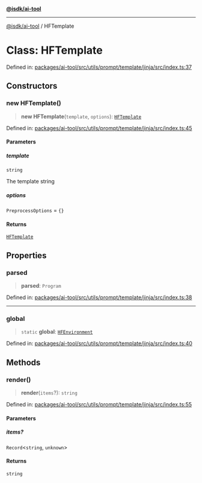 [**@isdk/ai-tool**](../README.md)

***

[@isdk/ai-tool](../globals.md) / HFTemplate

# Class: HFTemplate

Defined in: [packages/ai-tool/src/utils/prompt/template/jinja/src/index.ts:37](https://github.com/isdk/ai-tool.js/blob/83a1524a1644365964efc043a7a7991d8fd46b49/src/utils/prompt/template/jinja/src/index.ts#L37)

## Constructors

### new HFTemplate()

> **new HFTemplate**(`template`, `options`): [`HFTemplate`](HFTemplate.md)

Defined in: [packages/ai-tool/src/utils/prompt/template/jinja/src/index.ts:45](https://github.com/isdk/ai-tool.js/blob/83a1524a1644365964efc043a7a7991d8fd46b49/src/utils/prompt/template/jinja/src/index.ts#L45)

#### Parameters

##### template

`string`

The template string

##### options

`PreprocessOptions` = `{}`

#### Returns

[`HFTemplate`](HFTemplate.md)

## Properties

### parsed

> **parsed**: `Program`

Defined in: [packages/ai-tool/src/utils/prompt/template/jinja/src/index.ts:38](https://github.com/isdk/ai-tool.js/blob/83a1524a1644365964efc043a7a7991d8fd46b49/src/utils/prompt/template/jinja/src/index.ts#L38)

***

### global

> `static` **global**: [`HFEnvironment`](HFEnvironment.md)

Defined in: [packages/ai-tool/src/utils/prompt/template/jinja/src/index.ts:40](https://github.com/isdk/ai-tool.js/blob/83a1524a1644365964efc043a7a7991d8fd46b49/src/utils/prompt/template/jinja/src/index.ts#L40)

## Methods

### render()

> **render**(`items`?): `string`

Defined in: [packages/ai-tool/src/utils/prompt/template/jinja/src/index.ts:55](https://github.com/isdk/ai-tool.js/blob/83a1524a1644365964efc043a7a7991d8fd46b49/src/utils/prompt/template/jinja/src/index.ts#L55)

#### Parameters

##### items?

`Record`\<`string`, `unknown`\>

#### Returns

`string`
